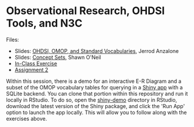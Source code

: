 Observational Research, OHDSI Tools, and N3C
============

Files:
* Slides: [OHDSI, OMOP, and Standard Vocabularies](session-2-concept-sets.pdf), Jerrod Anzalone
* Slides: [Concept Sets](session-2-concept-sets.pdf), Shawn O'Neil
* [In-Class Exercise](session2_exercises.docx)
* [Assignment 2](session-2-assignment.pdf)

Within this session, there is a demo for an interactive E-R Diagram and a subset of the OMOP vocabulary tables for querying in a [Shiny app](https://anzalone23.shinyapps.io/n3c-short-course/) with a SQLite backend. You can clone that portion within this repository and run it locally in RStudio. To do so, open the [shiny-demo](/sessions/session-2/shiny-demo/) directory in RStudio, download the latest version of the Shiny package, and click the 'Run App' option to launch the app locally. This will allow you to follow along with the exercises above. 
